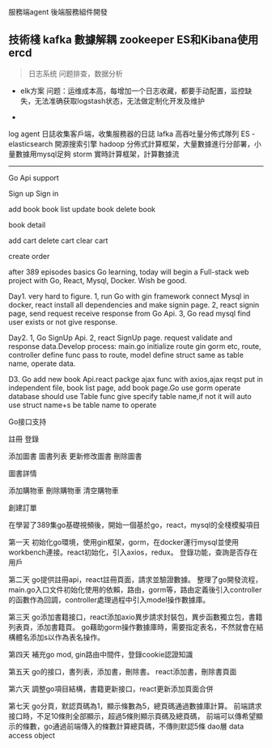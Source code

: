 服務端agent
後端服務組件開發

技術棧
kafka  數據解耦
zookeeper
ES和Kibana使用
ercd
-------------------------
> 日志系统
问题排查，数据分析

- elk方案
问题：运维成本高，每增加一个日志收藏，都要手动配置，监控缺失，无法准确获取logstash状态，无法做定制化开发及维护

- 
log agent 日誌收集客戶端，收集服務器的日誌
lafka 高吞吐量分佈式隊列
ES - elasticsearch 開源搜索引擎
hadoop 分佈式計算框架，大量數據進行分部署，小量數據用mysql足夠
storm 實時計算框架，計算數據流

-------------------------
Go Api support 

Sign up
Sign in

add book
book list
update book
delete book

book detail

add cart
delete cart
clear cart 

create order 

after 389 episodes basics Go learning, today will begin a Full-stack web project with Go, React, Mysql, Docker. Wish be good.

Day1. very hard to figure. 1, run Go with gin framework connect Mysql in docker, react install all dependencies and make signin page. 2, react signin page, send request receive response from Go Api. 3, Go read mysql find user exists or not give response.

Day2. 1, Go SignUp Api. 2, react SignUp page. request validate and response data.Develop process: main.go initialize route gin gorm etc, route, controller define func pass to route, model define struct same as table name, operate data.

D3. Go add new book Api.react packge ajax func with axios,ajax reqst put in independent file, book list page, add book page.Go use gorm operate database should use Table func give specify table name,if not it will auto use struct name+s be table name to operate

Go接口支持

註冊
登錄

添加圖書
圖書列表
更新修改圖書
刪除圖書

圖書詳情

添加購物車
刪除購物車
清空購物車

創建訂單

在學習了389集go基礎視頻後，開始一個基於go，react，mysql的全棧模擬項目

第一天
初始化go環境，使用gin框架，gorm，在docker運行mysql並使用workbench連接。react初始化，引入axios，redux。
登錄功能，查詢是否存在用戶

第二天
go提供註冊api，react註冊頁面，請求並驗證數據。
整理了go開發流程，main.go入口文件初始化使用的依賴，路由，gorm等，路由定義後引入controller的函數作為回調，controller處理過程中引入model操作數據庫。

第三天
go添加書籍接口，react添加axio異步請求封裝包，異步函數獨立包，書籍列表頁，添加書籍頁。
go藉助gorm操作數據庫時，需要指定表名，不然就會在結構體名添加s以作為表名操作。

第四天
補充go mod, gin路由中間件，登錄cookie認證知識

第五天
go的接口，書列表，添加書，刪除書。
react添加書，刪除書頁面

第六天
調整go項目結構，書籍更新接口，react更新添加頁面合併

第七天
go分頁，默認頁碼為1，顯示條數為5，總頁碼通過數據庫計算。
前端請求接口時，不足10條則全部顯示，超過5條則顯示頁碼及總頁碼，
前端可以傳希望顯示的條數，go通過前端傳入的條數計算總頁碼，不傳則默認5條
dao層 data access object